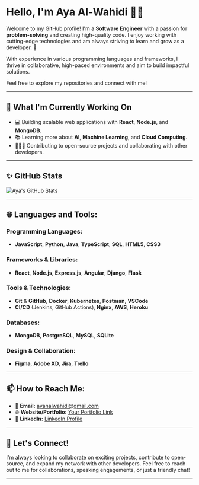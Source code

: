 # Hello, I'm Aya Al-Wahidi 👩‍💻

Welcome to my GitHub profile! I'm a **Software Engineer** with a passion for **problem-solving** and creating high-quality code. I enjoy working with cutting-edge technologies and am always striving to learn and grow as a developer. 🚀

With experience in various programming languages and frameworks, I thrive in collaborative, high-paced environments and aim to build impactful solutions. 

Feel free to explore my repositories and connect with me!

---

## 🔭 What I'm Currently Working On
- 💻 Building scalable web applications with **React**, **Node.js**, and **MongoDB**.
- 📚 Learning more about **AI**, **Machine Learning**, and **Cloud Computing**.
- 🧑‍🤝‍🧑 Contributing to open-source projects and collaborating with other developers.

---

## ✨ GitHub Stats
![Aya's GitHub Stats](https://github-readme-stats.vercel.app/api?username=Aya-Al-Wahidi&show_icons=true&hide_title=true&count_private=true&hide=prs&theme=radical)

---

## 🌐 Languages and Tools:
### Programming Languages:
- **JavaScript**, **Python**, **Java**, **TypeScript**, **SQL**, **HTML5**, **CSS3**

### Frameworks & Libraries:
- **React**, **Node.js**, **Express.js**, **Angular**, **Django**, **Flask**

### Tools & Technologies:
- **Git** & **GitHub**, **Docker**, **Kubernetes**, **Postman**, **VSCode**
- **CI/CD** (Jenkins, GitHub Actions), **Nginx**, **AWS**, **Heroku**

### Databases:
- **MongoDB**, **PostgreSQL**, **MySQL**, **SQLite**

### Design & Collaboration:
- **Figma**, **Adobe XD**, **Jira**, **Trello**

---

## 📫 How to Reach Me:
- 📧 **Email:** [ayanalwahidi@gmail.com](ayanalwahidi@gmail.com)
- 🌐 **Website/Portfolio:** [Your Portfolio Link]()
- 📱 **LinkedIn:** [LinkedIn Profile](https://www.linkedin.com/in/aya-alwahidi/)

---

## 🤝 Let's Connect!
I'm always looking to collaborate on exciting projects, contribute to open-source, and expand my network with other developers. Feel free to reach out to me for collaborations, speaking engagements, or just a friendly chat!

---

